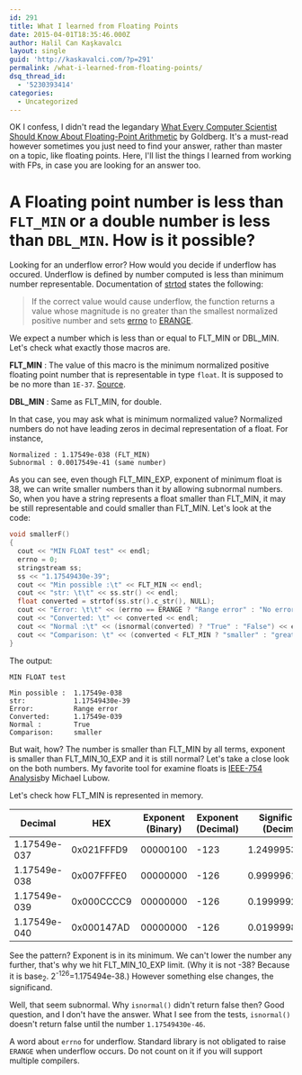 ```yaml
---
id: 291
title: What I learned from Floating Points
date: 2015-04-01T18:35:46.000Z
author: Halil Can Kaşkavalcı
layout: single
guid: 'http://kaskavalci.com/?p=291'
permalink: /what-i-learned-from-floating-points/
dsq_thread_id:
  - '5230393414'
categories:
  - Uncategorized
---
```


OK I confess, I didn't read the legandary [What Every Computer Scientist Should Know About Floating-Point Arithmetic](http://docs.oracle.com/cd/E19957-01/806-3568/ncg_goldberg.html) by Goldberg. It's a must-read however sometimes you just need to find your answer, rather than master on a topic, like floating points. Here, I'll list the things I learned from working with FPs, in case you are looking for an answer too.

# A Floating point number is less than `FLT_MIN` or a double number is less than `DBL_MIN`. How is it possible?

Looking for an underflow error? How would you decide if underflow has occured. Underflow is defined by number computed is less than minimum number representable. Documentation of [strtod](http://www.cplusplus.com/reference/cstdlib/strtod) states the following:

> If the correct value would cause underflow, the function returns a value whose magnitude is no greater than the smallest normalized positive number and sets [errno](http://www.cplusplus.com/errno) to [ERANGE](http://www.cplusplus.com/ERANGE).

We expect a number which is less than or equal to FLT_MIN or DBL_MIN. Let's check what exactly those macros are.

**FLT_MIN** : The value of this macro is the minimum normalized positive floating point number that is representable in type `float`. It is supposed to be no more than `1E-37`. [Source](http://www.gnu.org/software/libc/manual/html_node/Floating-Point-Parameters.html).

**DBL_MIN** : Same as FLT_MIN, for double.

In that case, you may ask what is minimum normalized value? Normalized numbers do not have leading zeros in decimal representation of a float. For instance,

```
Normalized : 1.17549e-038 (FLT_MIN)
Subnormal : 0.0017549e-41 (same number)
```

As you can see, even though FLT_MIN_EXP, exponent of minimum float is 38, we can write smaller numbers than it by allowing subnormal numbers. So, when you have a string represents a float smaller than FLT_MIN, it may be still representable and could smaller than FLT_MIN. Let's look at the code:

```c++
void smallerF()
{
  cout << "MIN FLOAT test" << endl;
  errno = 0;
  stringstream ss;
  ss << "1.17549430e-39";
  cout << "Min possible :\t" << FLT_MIN << endl;
  cout << "str: \t\t" << ss.str() << endl;
  float converted = strtof(ss.str().c_str(), NULL);
  cout << "Error: \t\t" << (errno == ERANGE ? "Range error" : "No error") << endl;
  cout << "Converted: \t" << converted << endl;
  cout << "Normal :\t" << (isnormal(converted) ? "True" : "False") << endl;
  cout << "Comparison: \t" << (converted < FLT_MIN ? "smaller" : "greater or equal") << endl;
}
```

The output:

```
MIN FLOAT test

Min possible :  1.17549e-038
str:            1.17549430e-39
Error:          Range error
Converted:      1.17549e-039
Normal :        True
Comparison:     smaller
```

But wait, how? The number is smaller than FLT_MIN by all terms, exponent is smaller than FLT_MIN_10_EXP and it is still normal? Let's take a close look on the both numbers. My favorite tool for examine floats is [IEEE-754 Analysis](http://babbage.cs.qc.cuny.edu/IEEE-754)by Michael Lubow.

Let's check how FLT_MIN is represented in memory.

Decimal      | HEX        | Exponent (Binary) | Exponent (Decimal) | Significand (Decimal)
------------ | ---------- | ----------------- | ------------------ | ---------------------
1.17549e-037 | 0x021FFFD9 | 00000100          | -123               | 1.24999535084
1.17549e-038 | 0x007FFFE0 | 00000000          | -126               | 0.99999618530
1.17549e-039 | 0x000CCCC9 | 00000000          | -126               | 0.19999921322
1.17549e-040 | 0x000147AD | 00000000          | -126               | 0.01999986172

 See the pattern? Exponent is in its minimum. We can't lower the number any further, that's why we hit FLT_MIN_10_EXP limit. (Why it is not -38? Because it is base<sub>2</sub>. 2<sup>-126</sup>=1.175494e-38.) However something else changes, the significand.

Well, that seem subnormal. Why `isnormal()` didn't return false then? Good question, and I don't have the answer. What I see from the tests, `isnormal()` doesn't return false until the number `1.17549430e-46`.

A word about `errno` for underflow. Standard library is not obligated to raise `ERANGE` when underflow occurs. Do not count on it if you will support multiple compilers.
